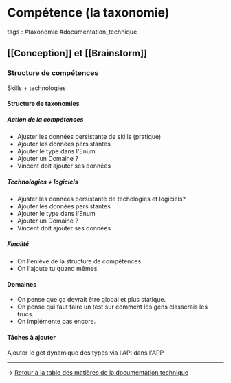 # Compétence (la taxonomie)
tags : #taxonomie #documentation_technique

## [[Conception]] et [[Brainstorm]]

### Structure de compétences
Skills + technologies

#### Structure de taxonomies
##### Action de la compétences
- Ajuster les données persistante de skills (pratique)
- Ajouter les données persistantes
- Ajouter le type dans l'Enum
- Ajouter un Domaine ?
- Vincent doit ajouter ses données
##### Technologies + logiciels
- Ajuster les données persistante de techologies et logiciels?
- Ajouter les données persistantes
- Ajouter le type dans l'Enum
- Ajouter un Domaine ?
- Vincent doit ajouter ses données
##### Finalité
- On l'enlève de la structure de compétences
- On l'ajoute tu quand mêmes.
#### Domaines
- On pense que ça devrait être global et plus statique.
- On pense qui faut faire un test sur comment les gens classerais les trucs.
- On implémente pas encore.

#### Tâches à ajouter
Ajouter le get dynamique des types via l'API dans l'APP

---
→ [Retour à la table des matières de la documentation technique](/documentation_technique/index.md)